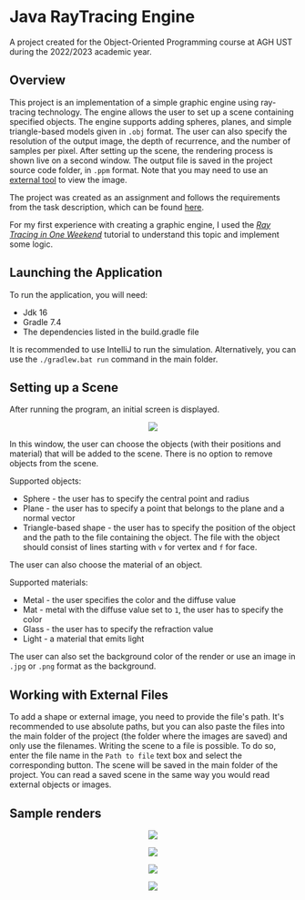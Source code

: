 # Java RayTracing Engine

A project created for the Object-Oriented Programming course at AGH UST during the 2022/2023 academic year.

## Overview

This project is an implementation of a simple graphic engine using ray-tracing technology. The engine allows the user to set up a scene containing specified objects. The engine supports adding spheres, planes, and simple triangle-based models given in `.obj` format. The user can also specify the resolution of the output image, the depth of recurrence, and the number of samples per pixel. After setting up the scene, the rendering process is shown live on a second window. The output file is saved in the project source code folder, in `.ppm` format. Note that you may need to use an [external tool](https://www.cs.rhodes.edu/welshc/COMP141_F16/ppmReader.html) to view the image.

The project was created as an assignment and follows the requirements from the task description, which can be found [here](https://github.com/apohllo/obiektowe-lab/blob/master/proj2/Raytracing.md).

For my first experience with creating a graphic engine, I used the [_Ray Tracing in One Weekend_](https://raytracing.github.io/books/RayTracingInOneWeekend.html) tutorial to understand this topic and implement some logic.

## Launching the Application

To run the application, you will need:

- Jdk 16
- Gradle 7.4
- The dependencies listed in the build.gradle file

It is recommended to use IntelliJ to run the simulation. Alternatively, you can use the `./gradlew.bat run` command in the main folder.

## Setting up a Scene

After running the program, an initial screen is displayed.

<p align="center">
  <img src="https://i.imgur.com/okFYU5J.png">
</p>

In this window, the user can choose the objects (with their positions and material) that will be added to the scene. There is no option to remove objects from the scene.

Supported objects:

- Sphere - the user has to specify the central point and radius
- Plane - the user has to specify a point that belongs to the plane and a normal vector
- Triangle-based shape - the user has to specify the position of the object and the path to the file containing the object. The file with the object should consist of lines starting with `v` for vertex and `f` for face.

The user can also choose the material of an object.

Supported materials:

- Metal - the user specifies the color and the diffuse value
- Mat - metal with the diffuse value set to `1`, the user has to specify the color
- Glass - the user has to specify the refraction value
- Light - a material that emits light

The user can also set the background color of the render or use an image in `.jpg` or `.png` format as the background.

## Working with External Files

To add a shape or external image, you need to provide the file's path. It's recommended to use absolute paths, but you can also paste the files into the main folder of the project (the folder where the images are saved) and only use the filenames. Writing the scene to a file is possible. To do so, enter the file name in the `Path to file` text box and select the corresponding button. The scene will be saved in the main folder of the project. You can read a saved scene in the same way you would read external objects or images.

## Sample renders
<p align="center">
  <img src="https://i.imgur.com/qCYyz8v.jpg">
</p>

<p align="center">
  <img src="https://i.imgur.com/knXtQRq.jpg">
</p>

<p align="center">
  <img src="https://i.imgur.com/W9pNpxs.jpg">
</p>

<p align="center">
  <img src="https://i.imgur.com/lv9L0bA.jpg">
</p>